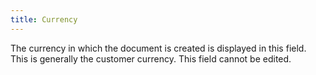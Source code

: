 ```yaml
---
title: Currency
---
```



The currency in which the document is created is displayed in this field.  This is generally the customer currency. This field cannot be edited.
